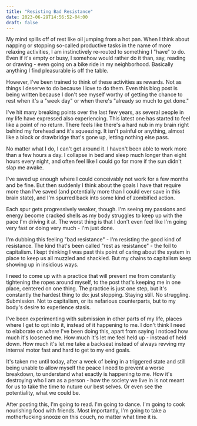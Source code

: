 ```yaml
---
title: "Resisting Bad Resistance"
date: 2023-06-29T14:56:52-04:00
draft: false
---
```


My mind spills off of rest like oil jumping from a hot pan. When I think about
napping or stopping so-called productive tasks in the name of more relaxing
activities, I am instinctively re-routed to something I "have" to do. Even if
it's empty or busy, I somehow would rather do it than, say, reading or drawing -
even going on a bike ride in my neighborhood. Basically anything I find
pleasurable is off the table.

However, I've been trained to think of these activities as rewards. Not as
things I deserve to do because I love to do them. Even this blog post is being
written because I don't see myself worthy of getting the chance to rest when
it's a "week day" or when there's "already so much to get done."

I've hit many breaking points over the last few years, as several people in my
life have expressed also experiencing. This latest one has started to feel like
a point of no return. There feels like there's a hard nub in my brain right
behind my forehead and it's squeezing. It isn't painful or anything, almost like
a block or drawbridge that's gone up, letting nothing else pass.

No matter what I do, I can't get around it. I haven't been able to work more
than a few hours a day. I collapse in bed and sleep much longer than eight hours
every night, and often feel like I could go for more if the sun didn't slap me
awake.

I've saved up enough where I could conceivably not work for a few months and be
fine. But then suddenly I think about the goals I have that require more than
I've saved (and potentially more than I could ever save in this brain state),
and I'm spurred back into some kind of zombified action.

Each spur gets progressively weaker, though. I'm seeing my passions and energy
become cracked shells as my body struggles to keep up with the pace I'm driving
it at. The worst thing is that I don't even feel like I'm going very fast or
doing very much - I'm just done.

I'm dubbing this feeling "bad resistance" - I'm resisting the good kind of
resistance. The kind that's been called "rest as resistance" - the foil to
capitalism. I kept thinking I was past this point of caring about the system in
place to keep us all muzzled and shackled. But my chains to capitalism keep
showing up in insidious ways.

I need to come up with a practice that will prevent me from constantly
tightening the ropes around myself, to the post that's keeping me in one place,
centered on one thing. The practice is just one step, but it's constantly the
hardest thing to do: just stopping. Staying still. No struggling. Submission.
Not to capitalism, or its nefarious counterparts, but to my body's desire to
experience stasis.

I've been experimenting with submission in other parts of my life, places where
I get to opt into it, instead of it happening to me. I don't think I need to
elaborate on _where_ I've been doing this, apart from saying I noticed how
much it's loosened me. How much it's let me feel held up - instead of held
down. How much it's let me take a backseat instead of always revving my internal
motor fast and hard to get to my end goals.

It's taken me until today, after a week of being in a triggered state and still
being unable to allow myself the peace I need to prevent a worse breakdown, to
understand what exactly is happening to me. How it's destroying who I am as a
person - how the society we live in is not meant for us to take the time to
nuture our best selves. Or even see the potentiality, what we could be.

After posting this, I'm going to read. I'm going to dance. I'm going to cook
nourishing food with friends. Most importantly, I'm going to take a
motherfucking snooze on this couch, no matter what time it is.
